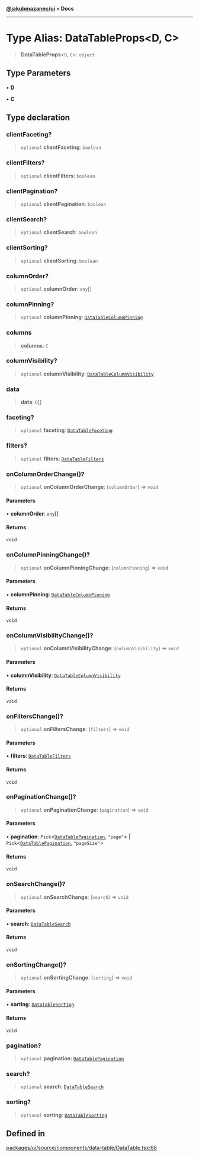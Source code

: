 [**@jakubmazanec/ui**](../README.md) • **Docs**

---

# Type Alias: DataTableProps\<D, C\>

> **DataTableProps**\<`D`, `C`\>: `object`

## Type Parameters

• **D**

• **C**

## Type declaration

### clientFaceting?

> `optional` **clientFaceting**: `boolean`

### clientFilters?

> `optional` **clientFilters**: `boolean`

### clientPagination?

> `optional` **clientPagination**: `boolean`

### clientSearch?

> `optional` **clientSearch**: `boolean`

### clientSorting?

> `optional` **clientSorting**: `boolean`

### columnOrder?

> `optional` **columnOrder**: `any`[]

### columnPinning?

> `optional` **columnPinning**: [`DataTableColumnPinning`](DataTableColumnPinning.md)

### columns

> **columns**: `C`

### columnVisibility?

> `optional` **columnVisibility**: [`DataTableColumnVisibility`](DataTableColumnVisibility.md)

### data

> **data**: `D`[]

### faceting?

> `optional` **faceting**: [`DataTableFaceting`](DataTableFaceting.md)

### filters?

> `optional` **filters**: [`DataTableFilters`](DataTableFilters.md)

### onColumnOrderChange()?

> `optional` **onColumnOrderChange**: (`columnOrder`) => `void`

#### Parameters

• **columnOrder**: `any`[]

#### Returns

`void`

### onColumnPinningChange()?

> `optional` **onColumnPinningChange**: (`columnPinning`) => `void`

#### Parameters

• **columnPinning**: [`DataTableColumnPinning`](DataTableColumnPinning.md)

#### Returns

`void`

### onColumnVisibilityChange()?

> `optional` **onColumnVisibilityChange**: (`columnVisibility`) => `void`

#### Parameters

• **columnVisibility**: [`DataTableColumnVisibility`](DataTableColumnVisibility.md)

#### Returns

`void`

### onFiltersChange()?

> `optional` **onFiltersChange**: (`filters`) => `void`

#### Parameters

• **filters**: [`DataTableFilters`](DataTableFilters.md)

#### Returns

`void`

### onPaginationChange()?

> `optional` **onPaginationChange**: (`pagination`) => `void`

#### Parameters

• **pagination**: `Pick`\<[`DataTablePagination`](DataTablePagination.md), `"page"`\> \|
`Pick`\<[`DataTablePagination`](DataTablePagination.md), `"pageSize"`\>

#### Returns

`void`

### onSearchChange()?

> `optional` **onSearchChange**: (`search`) => `void`

#### Parameters

• **search**: [`DataTableSearch`](DataTableSearch.md)

#### Returns

`void`

### onSortingChange()?

> `optional` **onSortingChange**: (`sorting`) => `void`

#### Parameters

• **sorting**: [`DataTableSorting`](DataTableSorting.md)

#### Returns

`void`

### pagination?

> `optional` **pagination**: [`DataTablePagination`](DataTablePagination.md)

### search?

> `optional` **search**: [`DataTableSearch`](DataTableSearch.md)

### sorting?

> `optional` **sorting**: [`DataTableSorting`](DataTableSorting.md)

## Defined in

[packages/ui/source/components/data-table/DataTable.tsx:68](https://github.com/jakubmazanec/tools/blob/053e1fea9cfce27a70a78b00a30cdd281cb0a72b/packages/ui/source/components/data-table/DataTable.tsx#L68)
